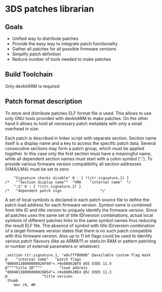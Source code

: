 # 3DS patches librarian
## Goals
* Unified way to distribute patches
* Provide the easy way to integrate patch functionality
* Gather all patches for all possible firmware versions
* Simplify patch definition
* Reduce number of tools needed to make patches

## Build Toolchain
Only devkitARM is required

## Patch format description
To store and distribute patches ELF format file is used. This allows to use only GNU tools provided with devkitARM to make patches. On the other hand it allows to hold all necessary patch metadata with only a small overhead in size.

Each patch is described in linker script with separate section. Section name itself is a display name and a key to access the specific patch data. Several consecutive sections may form a patch group, which must be applied together. In this case only the first section must have a meaningful name, while all dependent section names must start with a colon symbol (':'). To provide various firmware version compatibility all section addresses (VMA/LMA) must be set to zero:
```
	"Signature checks disable" 0 : { *(ctr.signature.1) }
/*	 ^^Section display name^^  ^VMA    ^internal name^	*/
	":1" 0 : { *(ctr.signature.2) }
/*	 ^dependent patch sign					*/
```
A set of local symbols is declared in each patch source file to define the patch load address for each firmware version. Symbol name is combined from title ID and title version to uniquely identify the firmware version. Since all patches uses the same set of title ID/version combinations, actual local symbols of different patches links to the same symbol names thus reducing the result ELF file.
The absence of symbol with title ID/version combination of a target firmware version states that there is no such patch compatible with this firmware version. Also up to 11 bit flags could be used to identify various patch flavours (like as ARM9/11 or static/in RAM or pattern patching or number of external parameters or whatever):
```
.section ctr.signature.1, "a0x7ff00000" @available custom flag mask
@	 ^internal name^   ^patch flags
"00040138000000026F60"=.+0x08062BF8	@5E O3DS 11.4
@^^^^title ID^^^^        ^load address
"00040138000000026B54"=.+0x08062BE4	@5C O3DS 11.3
@                ^title version
.thumb
	mov	r0, #0
```
